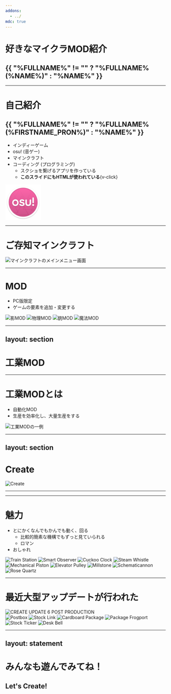 ```yaml
---
addons:
  - ../
mdc: true
---
```


# 好きなマイクラMOD紹介
## {{ "%FULLNAME%" != "" ? "%FULLNAME% (%NAME%)" : "%NAME%" }}

<!-- 僕が好きなマインクラフトのMODを紹介します。 -->

---

# 自己紹介

## {{ "%FULLNAME%" != "" ? "%FULLNAME% (%FIRSTNAME_PRON%)" : "%NAME%" }}

- インディーゲーム
- osu! (音ゲー)
- マインクラフト 
- コーディング (プログラミング)
  - スクショを繋げるアプリを作っている
  - **このスライドにもHTMLが使われている**{v-click}

<img a-br-m size-64 src="https://github.com/ppy/osu/blob/master/assets/lazer.png?raw=true" alt="osu!">

---

# ご存知マインクラフト

<img src="/main-menu.webp" alt="マインクラフトのメインメニュー画面">

<!-- ブロックを壊したりするやつ。 -->

---

# MOD

- PC版限定
- ゲームの要素を追加・変更する

<div absolute inset-15 v-click
  grid="~ cols-2" gap-1 items-stretch justify-items-stretch auto-rows-fr
>
  <img src="https://cache.img.gmo.jp/conoha/service/game/media/mine-semi/mod/images/sc14.jpg" alt="影MOD">
  <img src="https://cache.img.gmo.jp/conoha/service/game/media/mine-semi/mod/images/sc28.jpg" alt="物理MOD">
  <img src="https://www.mycraft-memo.com/wp-content/uploads/2024/06/2024-06-25_17.04.03-1.png" alt="銃MOD">
  <img src="https://wakuwakugaming.com/wp-content/uploads/2025/02/eldrin_3-2048x1245.jpg" alt="魔法MOD">
</div>

<style>
img {
  object-fit: cover;
}
</style>

<!-- [click] 色々なMODがありますよね〜 -->

---
layout: section
---

# 工業MOD

<!-- その中に工業MODというものがあります。 -->

---

# 工業MODとは

- 自動化MOD
- 生産を効率化し、大量生産をする

<img a-br-m h-86 object-contain
  src="https://assets.st-note.com/production/uploads/images/125357636/rectangle_large_type_2_f487ecc4dff30900e3965933f2198def.png"
  alt="工業MODの一例"
/>

<!--
ある意味自動化MODともいえ、生産を効率化し、大量生産をすることができる。

画像の後ろの方にでかい機械がありますよね〜。その中で大量のアイテムを生産しているわけです。

#### 代替画像

- [https://misoaji-diary.com/wp-content/uploads/2023/03/abf5d3af53b4584529ee2abd576a0c77.png](https://misoaji-diary.com/wp-content/uploads/2023/03/abf5d3af53b4584529ee2abd576a0c77.png)
-->

---
layout: section
---

# Create

<img a-br-m m-10 size-64 src="https://wiki.createmod.net/create-icon-large.webp" alt="Create">

<!--
開発元が作った紹介ビデオがあるのですが、**時間がないので飛ばしながら**流そうと思います。
-->

---

<QuickYoutube videoId="rR8W-f9YhYA" :autoplay="true" :width="854" :height="480" :skips="new Map([
  [60* 1+20, 60* 2+15],
  [60* 2+53, 60* 3+25],
])" />

---

# 魅力

- とにかくなんでもかんでも動く、回る
  - 比較的簡素な機構でもずっと見ていられる
  - ロマン
- おしゃれ

<div a-br-m-1 w-200 flex="~ row-reverse wrap-reverse" gap-1.5 v-click>
  <img src="https://static.wikia.nocookie.net/create_mod/images/6/64/Train_Station.png" alt="Train Station">
  <img src="https://static.wikia.nocookie.net/create_mod/images/5/53/Smart_Observer.png" alt="Smart Observer">
  <img src="https://static.wikia.nocookie.net/create_mod/images/9/9c/Cuckoo_Clock.png" alt="Cuckoo Clock">
  <img src="https://static.wikia.nocookie.net/create_mod/images/7/76/Steam_Whistle.png" alt="Steam Whistle">
  <img src="https://static.wikia.nocookie.net/create_mod/images/9/9f/Mechanical_Piston.png" alt="Mechanical Piston">
  <img src="https://static.wikia.nocookie.net/create_mod/images/2/25/Elevator_Pulley.png" alt="Elevator Pulley">
  <img src="https://static.wikia.nocookie.net/create_mod/images/d/dc/Millstone.png" alt="Millstone">
  <img src="https://static.wikia.nocookie.net/create_mod/images/b/bc/Schematicannon.png" alt="Schematicannon">
  <!--<img src="https://static.wikia.nocookie.net/create_mod/images/2/28/Schematic_And_Quill.png" alt="Schematic And Quill">-->
  <!--<img src="https://static.wikia.nocookie.net/create_mod/images/c/c7/Clipboard.png" alt="Clipboard">-->
  <img src="https://static.wikia.nocookie.net/create_mod/images/5/56/Rose_Quartz.png" alt="Rose Quartz">
</div>

<style>
img {
  height: 7rem;
}
</style>

<!--
先ほどの動画を見るとわかると思いますが、Createはとにかく動きます。
なので比較的簡素な機構でもアイテムが処理されていく様子をずっと見ていられると思います。

[click] そして、このブロックたちを見てください。おしゃれだと思いませんか？
個人的には工業MODの中でも他にないおしゃれさがあると思います。
-->

---

# 最近大型アップデートが行われた

<img id="update-logo" src="https://wiki.createmod.net/assets/post-production.DKElJuBO.png" alt="CREATE UPDATE 6 POST PRODUCTION">

<div a-br-m-1 w-180 flex="~ row-reverse wrap-reverse" gap-1>
  <img src="https://static.wikia.nocookie.net/create_mod/images/d/dd/White_Postbox.png" alt="Postbox">
  <img src="https://static.wikia.nocookie.net/create_mod/images/1/1c/Stock_Link.png" alt="Stock Link">
  <img src="https://static.wikia.nocookie.net/create_mod/images/6/6c/Cardboard_package_12x10.png" alt="Cardboard Package">
  <img src="https://static.wikia.nocookie.net/create_mod/images/f/fe/Package_Frogport.png" alt="Package Frogport">
  <img src="https://static.wikia.nocookie.net/create_mod/images/6/68/Stock_Ticker.png" alt="Stock Ticker">
  <img src="https://static.wikia.nocookie.net/create_mod/images/3/31/Desk_Bell.png" alt="Desk Bell">
</div>

<style>
img {
  height: 7rem;
}
#update-logo {
  height: 15rem;
}
</style>

<!-- 最近大型アップデートが行われ、様々な要素が追加されました。 -->

---
layout: statement
---

# みんなも遊んでみてね！
## Let's Create!

<PoweredBySlidev a-br-m />

<!--
なので遊ぶには絶好のチャンスだと思います。

マイクラを持っている方はもちろん、持っていない方も**是非買って**遊んでみてください！
-->
